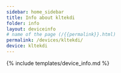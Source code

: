 ```yaml
---
sidebar: home_sidebar
title: Info about kltekdi
folder: info
layout: deviceinfo
# name of the page (/{{permalink}}.html)
permalink: /devices/kltekdi/
device: kltekdi
---
```

{% include templates/device_info.md %}

